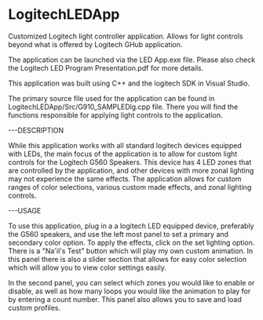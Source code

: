# LogitechLEDApp

Customized Logitech light controller application. Allows for light controls beyond what is offered by Logitech GHub application.


The application can be launched via the LED App.exe file. Please also check the Logitech LED Program Presentation.pdf for more details.


This application was built using C++ and the logitech SDK in Visual Studio. 


The primary source file used for the application can be found in LogitechLEDApp/Src/G910_SAMPLEDlg.cpp file. There you will find the functions responsible for applying light controls to the application.



---DESCRIPTION

While this application works with all standard logitech devices equipped with LEDs, the main focus of the application is to allow for custom light controls for the Logitech G560 Speakers. 
This device has 4 LED zones that are controlled by the application, and other devices with more zonal lighting may not experience the same effects.
The application allows for custom ranges of color selections, various custom made effects, and zonal lighting controls. 


---USAGE

To use this application, plug in a a logitech LED equipped device, preferably the G560 speakers, and use the left most panel to set a primary and secondary color option. 
To apply the effects, click on the set lighting option.
There is a "Na'il's Test" button which will play my own custom animation.
In this panel there is also a slider section that allows for easy color selection which will allow you to view color settings easily.  

In the second panel, you can select which zones you would like to enable or disable, as well as how many loops you would like the animation to play for by entering a count number. This panel also allows you to save and load custom profiles.

